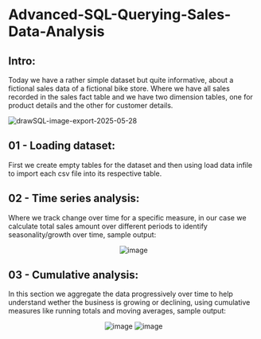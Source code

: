 # Advanced-SQL-Querying-Sales-Data-Analysis

## Intro:
Today we have a rather simple dataset but quite informative, about a fictional sales data of a fictional bike store. Where we have all sales recorded in the sales fact table and we have two dimension tables, one for product details and the other for customer details.

![drawSQL-image-export-2025-05-28](https://github.com/user-attachments/assets/c3378688-3cd3-4cb3-b2d0-d26b34f7f9ff)

## 01 - Loading dataset:
First we create empty tables for the dataset and then using load data infile to import each csv file into its respective table.

## 02 - Time series analysis:
Where we track change over time for a specific measure, in our case we calculate total sales amount over different periods to identify seasonality/growth over time, sample output:

<p align="center">
  <img src="https://github.com/user-attachments/assets/896db958-236c-4c7b-bb99-1898a4d66819" alt="image"/>
</p>

## 03 - Cumulative analysis:
In this section we aggregate the data progressively over time to help understand wether the business is growing or declining, using cumulative measures like running totals and moving averages, sample output:

<p align="center">
  <img src="https://github.com/user-attachments/assets/4203944f-e1f3-4ea4-b991-17f74d060666" alt="image"/>
  <img src="https://github.com/user-attachments/assets/f288e965-dcfb-4f44-ba3a-5b5137db5cc9" alt="image"/>
</p>
